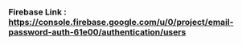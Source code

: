### Firebase Link : https://console.firebase.google.com/u/0/project/email-password-auth-61e00/authentication/users
